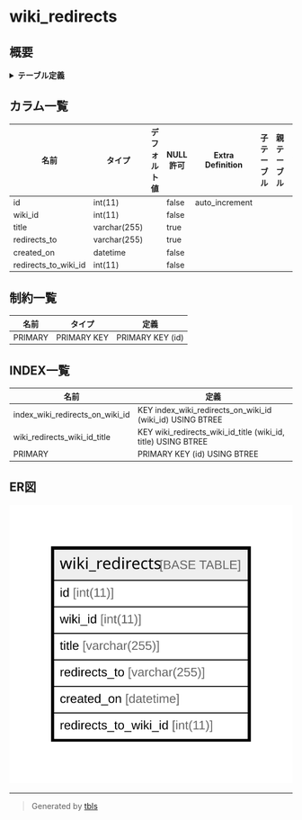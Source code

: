 # wiki_redirects

## 概要

<details>
<summary><strong>テーブル定義</strong></summary>

```sql
CREATE TABLE `wiki_redirects` (
  `id` int(11) NOT NULL AUTO_INCREMENT,
  `wiki_id` int(11) NOT NULL,
  `title` varchar(255) DEFAULT NULL,
  `redirects_to` varchar(255) DEFAULT NULL,
  `created_on` datetime NOT NULL,
  `redirects_to_wiki_id` int(11) NOT NULL,
  PRIMARY KEY (`id`),
  KEY `wiki_redirects_wiki_id_title` (`wiki_id`,`title`),
  KEY `index_wiki_redirects_on_wiki_id` (`wiki_id`)
) ENGINE=InnoDB DEFAULT CHARSET=utf8
```

</details>

## カラム一覧

| 名前                   | タイプ          | デフォルト値       | NULL許可   | Extra Definition | 子テーブル      | 親テーブル      | コメント     |
| -------------------- | ------------ | ------------ | -------- | ---------------- | ---------- | ---------- | -------- |
| id                   | int(11)      |              | false    | auto_increment   |            |            |          |
| wiki_id              | int(11)      |              | false    |                  |            |            |          |
| title                | varchar(255) |              | true     |                  |            |            |          |
| redirects_to         | varchar(255) |              | true     |                  |            |            |          |
| created_on           | datetime     |              | false    |                  |            |            |          |
| redirects_to_wiki_id | int(11)      |              | false    |                  |            |            |          |

## 制約一覧

| 名前      | タイプ         | 定義               |
| ------- | ----------- | ---------------- |
| PRIMARY | PRIMARY KEY | PRIMARY KEY (id) |

## INDEX一覧

| 名前                              | 定義                                                            |
| ------------------------------- | ------------------------------------------------------------- |
| index_wiki_redirects_on_wiki_id | KEY index_wiki_redirects_on_wiki_id (wiki_id) USING BTREE     |
| wiki_redirects_wiki_id_title    | KEY wiki_redirects_wiki_id_title (wiki_id, title) USING BTREE |
| PRIMARY                         | PRIMARY KEY (id) USING BTREE                                  |

## ER図

![er](wiki_redirects.svg)

---

> Generated by [tbls](https://github.com/k1LoW/tbls)

